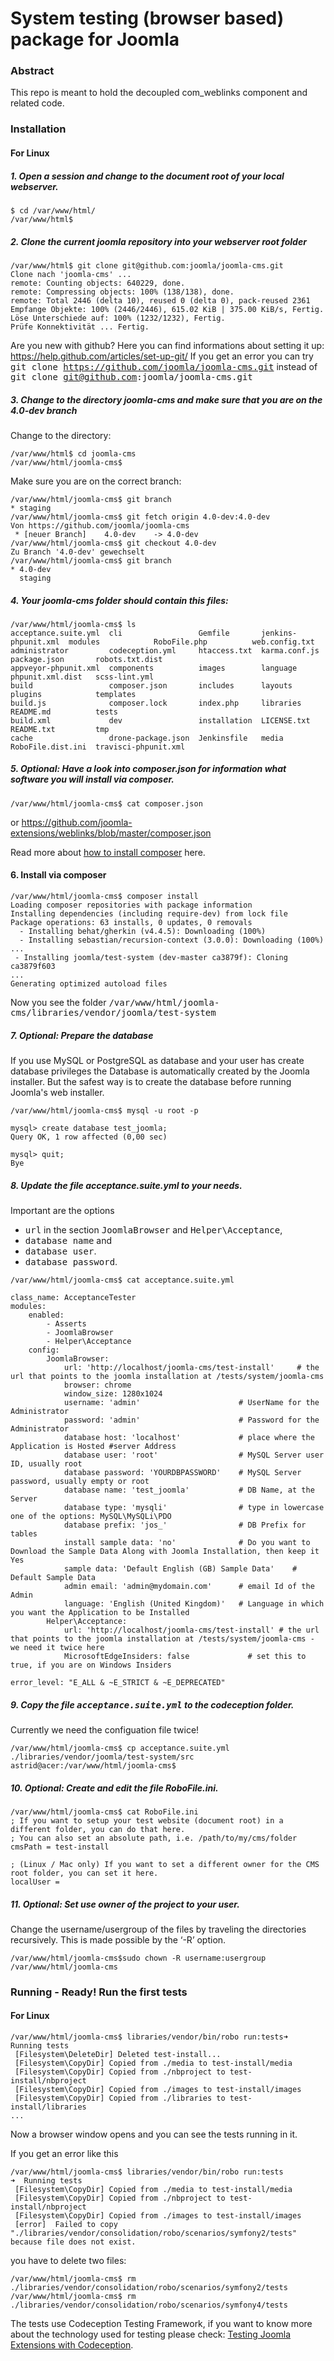 # System testing (browser based) package for Joomla

### Abstract

This repo is meant to hold the decoupled com_weblinks component and related code.


### Installation

#### For Linux

##### 1. Open a session and change to the document root of your local webserver.

```
$ cd /var/www/html/
/var/www/html$
```

##### 2. Clone the current joomla repository into your webserver root folder

```
/var/www/html$ git clone git@github.com:joomla/joomla-cms.git
Clone nach 'joomla-cms' ...
remote: Counting objects: 640229, done.
remote: Compressing objects: 100% (138/138), done.
remote: Total 2446 (delta 10), reused 0 (delta 0), pack-reused 2361
Empfange Objekte: 100% (2446/2446), 615.02 KiB | 375.00 KiB/s, Fertig.
Löse Unterschiede auf: 100% (1232/1232), Fertig.
Prüfe Konnektivität ... Fertig.
```

Are you new with github? Here you can find informations about setting it up: https://help.github.com/articles/set-up-git/
If you get an error you can try <tt>git clone https://github.com/joomla/joomla-cms.git</tt> instead of <tt>git clone git@github.com:joomla/joomla-cms.git</tt>

##### 3. Change to the directory joomla-cms and make sure that you are on the 4.0-dev branch

Change to the directory:
```
/var/www/html$ cd joomla-cms
/var/www/html/joomla-cms$
```
Make sure you are on the correct branch:
```
/var/www/html/joomla-cms$ git branch
* staging
/var/www/html/joomla-cms$ git fetch origin 4.0-dev:4.0-dev
Von https://github.com/joomla/joomla-cms
 * [neuer Branch]    4.0-dev    -> 4.0-dev
/var/www/html/joomla-cms$ git checkout 4.0-dev
Zu Branch '4.0-dev' gewechselt
/var/www/html/joomla-cms$ git branch
* 4.0-dev
  staging

```

##### 4. Your joomla-cms folder should contain this files:

```
/var/www/html/joomla-cms$ ls
acceptance.suite.yml  cli                 Gemfile       jenkins-phpunit.xml  modules            RoboFile.php          web.config.txt
administrator         codeception.yml     htaccess.txt  karma.conf.js        package.json       robots.txt.dist
appveyor-phpunit.xml  components          images        language             phpunit.xml.dist   scss-lint.yml
build                 composer.json       includes      layouts              plugins            templates
build.js              composer.lock       index.php     libraries            README.md          tests
build.xml             dev                 installation  LICENSE.txt          README.txt         tmp
cache                 drone-package.json  Jenkinsfile   media                RoboFile.dist.ini  travisci-phpunit.xml

```

##### 5. Optional: Have a look into composer.json for information what software you will install via composer.

```
/var/www/html/joomla-cms$ cat composer.json
```

or https://github.com/joomla-extensions/weblinks/blob/master/composer.json


Read more about [how to install composer](https://getcomposer.org/doc/00-intro.md) here.

#### 6. Install via composer

```
/var/www/html/joomla-cms$ composer install
Loading composer repositories with package information
Installing dependencies (including require-dev) from lock file
Package operations: 63 installs, 0 updates, 0 removals
  - Installing behat/gherkin (v4.4.5): Downloading (100%)
  - Installing sebastian/recursion-context (3.0.0): Downloading (100%)
...
 - Installing joomla/test-system (dev-master ca3879f): Cloning ca3879f603
...
Generating optimized autoload files

```

Now you see the folder <tt>/var/www/html/joomla-cms/libraries/vendor/joomla/test-system</tt>

##### 7. Optional: Prepare the database
If you use MySQL or PostgreSQL as database and your user has create database privileges the Database is automatically created by the Joomla installer.
But the safest way is to create the database before running Joomla's web installer.

```
/var/www/html/joomla-cms$ mysql -u root -p

mysql> create database test_joomla;
Query OK, 1 row affected (0,00 sec)

mysql> quit;
Bye
```

##### 8. Update the file acceptance.suite.yml to your needs.
Important are the options
 - <tt>url</tt> in the section <tt>JoomlaBrowser</tt> and <tt>Helper\Acceptance</tt>,
 - <tt>database name</tt> and
 - <tt>database user</tt>.
 - <tt>database password</tt>.

```
/var/www/html/joomla-cms$ cat acceptance.suite.yml

class_name: AcceptanceTester
modules:
    enabled:
        - Asserts
        - JoomlaBrowser
        - Helper\Acceptance
    config:
        JoomlaBrowser:
            url: 'http://localhost/joomla-cms/test-install'     # the url that points to the joomla installation at /tests/system/joomla-cms
            browser: chrome
            window_size: 1280x1024
            username: 'admin'                      # UserName for the Administrator
            password: 'admin'                      # Password for the Administrator
            database host: 'localhost'             # place where the Application is Hosted #server Address
            database user: 'root'                  # MySQL Server user ID, usually root
            database password: 'YOURDBPASSWORD'    # MySQL Server password, usually empty or root
            database name: 'test_joomla'           # DB Name, at the Server
            database type: 'mysqli'                # type in lowercase one of the options: MySQL\MySQLi\PDO
            database prefix: 'jos_'                # DB Prefix for tables
            install sample data: 'no'              # Do you want to Download the Sample Data Along with Joomla Installation, then keep it Yes
            sample data: 'Default English (GB) Sample Data'    # Default Sample Data
            admin email: 'admin@mydomain.com'      # email Id of the Admin
            language: 'English (United Kingdom)'   # Language in which you want the Application to be Installed
        Helper\Acceptance:
            url: 'http://localhost/joomla-cms/test-install' # the url that points to the joomla installation at /tests/system/joomla-cms - we need it twice here
            MicrosoftEdgeInsiders: false             # set this to true, if you are on Windows Insiders

error_level: "E_ALL & ~E_STRICT & ~E_DEPRECATED"
```

##### 9. Copy the file <tt>acceptance.suite.yml</tt> to the codeception folder.

Currently we need the configuation file twice!

```
/var/www/html/joomla-cms$ cp acceptance.suite.yml ./libraries/vendor/joomla/test-system/src
astrid@acer:/var/www/html/joomla-cms$
```

##### 10. Optional: Create and edit the file RoboFile.ini.

```
/var/www/html/joomla-cms$ cat RoboFile.ini
; If you want to setup your test website (document root) in a different folder, you can do that here.
; You can also set an absolute path, i.e. /path/to/my/cms/folder
cmsPath = test-install

; (Linux / Mac only) If you want to set a different owner for the CMS root folder, you can set it here.
localUser =
```


##### 11. Optional: Set use owner of the project to your user.

Change the username/usergroup of the files by traveling the directories recursively.
This is made possible by the ‘-R’ option.

```
/var/www/html/joomla-cms$sudo chown -R username:usergroup /var/www/html/joomla-cms
```


### Running - Ready! Run the first tests


#### For Linux

```
/var/www/html/joomla-cms$ libraries/vendor/bin/robo run:tests➜  Running tests
 [Filesystem\DeleteDir] Deleted test-install...
 [Filesystem\CopyDir] Copied from ./media to test-install/media
 [Filesystem\CopyDir] Copied from ./nbproject to test-install/nbproject
 [Filesystem\CopyDir] Copied from ./images to test-install/images
 [Filesystem\CopyDir] Copied from ./libraries to test-install/libraries
...
```
Now a browser window opens and you can see the tests running in it.

If you get an error like this

```
/var/www/html/joomla-cms$ libraries/vendor/bin/robo run:tests
➜  Running tests
 [Filesystem\CopyDir] Copied from ./media to test-install/media
 [Filesystem\CopyDir] Copied from ./nbproject to test-install/nbproject
 [Filesystem\CopyDir] Copied from ./images to test-install/images
 [error]  Failed to copy "./libraries/vendor/consolidation/robo/scenarios/symfony2/tests" because file does not exist.
```
you have to delete two files:
```
/var/www/html/joomla-cms$ rm ./libraries/vendor/consolidation/robo/scenarios/symfony2/tests
/var/www/html/joomla-cms$ rm ./libraries/vendor/consolidation/robo/scenarios/symfony4/tests
```

The tests use Codeception Testing Framework, if you want to know more about the technology used for testing please check: [Testing Joomla Extensions with Codeception](https://docs.joomla.org/Testing_Joomla_Extensions_with_Codeception).
